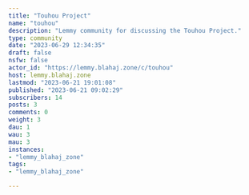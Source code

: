 ```yaml
---
title: "Touhou Project" 
name: "touhou"
description: "Lemmy community for discussing the Touhou Project."
type: community
date: "2023-06-29 12:34:35"
draft: false
nsfw: false
actor_id: "https://lemmy.blahaj.zone/c/touhou"
host: lemmy.blahaj.zone
lastmod: "2023-06-21 19:01:08"
published: "2023-06-21 09:02:29"
subscribers: 14
posts: 3
comments: 0
weight: 3
dau: 1
wau: 3
mau: 3
instances:
- "lemmy_blahaj_zone"
tags: 
- "lemmy_blahaj_zone"

---
```

